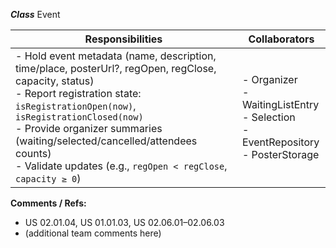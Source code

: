 ***Class*** Event

| **Responsibilities** | **Collaborators** |
|----------------------|-------------------|
| - Hold event metadata (name, description, time/place, posterUrl?, regOpen, regClose, capacity, status)<br>- Report registration state: `isRegistrationOpen(now)`, `isRegistrationClosed(now)`<br>- Provide organizer summaries (waiting/selected/cancelled/attendees counts)<br>- Validate updates (e.g., `regOpen < regClose`, `capacity ≥ 0`) | - Organizer<br>- WaitingListEntry<br>- Selection<br>- EventRepository<br>- PosterStorage |

**Comments / Refs:**  
- US 02.01.04, US 01.01.03, US 02.06.01–02.06.03  
- (additional team comments here)
